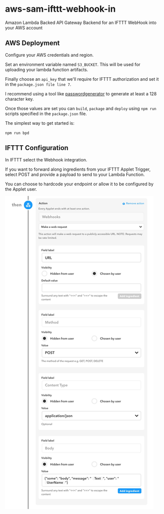 # aws-sam-ifttt-webhook-in
Amazon Lambda Backed API Gateway Backend for an IFTTT WebHook into your AWS account


## AWS Deployment
Configure your AWS credentials and region.

Set an environment variable named `S3_BUCKET`.  This will be used for uploading your lambda function artifacts.

Finally choose an `api_key` that we'll require for IFTTT authorization and set it in the `package.json file line 7`. 

I recommend using a tool like [passwordgenerator](https://passwordsgenerator.net/) to generate at least a 128 character key.

Once those values are set you can `build`, `package` and `deploy` using `npm run` scripts specified in the `package.json` file.

The simplest way to get started is:

`npm run bpd`


## IFTTT Configuration

In IFTTT select the Webhook integration.

If you want to forward along ingredients from your IFTTT Applet Trigger, select POST and provide a payload to send to your Lambda Function.

You can choose to hardcode your endpoint or allow it to be configured by the Applet user.

![IFTTT Configuration Screenshot](https://raw.githubusercontent.com/cheruvian/aws-sam-ifttt-webhook-in/master/img/ifttt-config.jpg)
